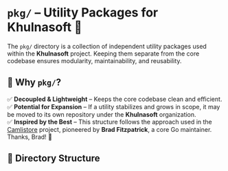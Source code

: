 # `pkg/` – Utility Packages for Khulnasoft 🚀  

The `pkg/` directory is a collection of independent utility packages used within the **Khulnasoft** project. Keeping them separate from the core codebase ensures modularity, maintainability, and reusability.  

## 🌟 Why `pkg/`?  

✅ **Decoupled & Lightweight** – Keeps the core codebase clean and efficient.  
✅ **Potential for Expansion** – If a utility stabilizes and grows in scope, it may be moved to its own repository under the **Khulnasoft** organization.  
✅ **Inspired by the Best** – This structure follows the approach used in the [Camlistore](https://github.com/camlistore) project, pioneered by **Brad Fitzpatrick**, a core Go maintainer. Thanks, Brad! 🙌  

## 📂 Directory Structure  

